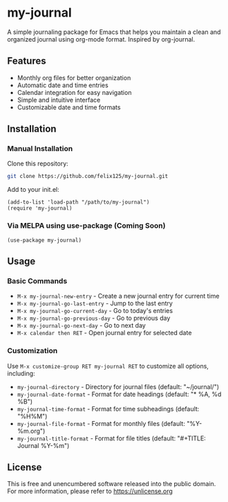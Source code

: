 # my-journal

A simple journaling package for Emacs that helps you maintain a clean and organized journal using org-mode format. Inspired by org-journal.

## Features

- Monthly org files for better organization
- Automatic date and time entries
- Calendar integration for easy navigation
- Simple and intuitive interface
- Customizable date and time formats

## Installation

### Manual Installation

Clone this repository:

```bash
git clone https://github.com/felix125/my-journal.git
```

Add to your init.el:

```
(add-to-list 'load-path "/path/to/my-journal")
(require 'my-journal)
```

### Via MELPA using use-package (Coming Soon)

```
(use-package my-journal)
```

## Usage

### Basic Commands
- `M-x my-journal-new-entry` - Create a new journal entry for current time
- `M-x my-journal-go-last-entry` - Jump to the last entry
- `M-x my-journal-go-current-day` - Go to today's entries
- `M-x my-journal-go-previous-day` - Go to previous day
- `M-x my-journal-go-next-day` - Go to next day
- `M-x calendar then RET` - Open journal entry for selected date
	
### Customization

Use `M-x customize-group RET my-journal RET` to customize all options, including:

- `my-journal-directory` - Directory for journal files (default: "~/journal/")
- `my-journal-date-format` - Format for date headings (default: "* %A, %d %B")
- `my-journal-time-format` - Format for time subheadings (default: "%H%M")
- `my-journal-file-format` - Format for monthly files (default: "%Y-%m.org")
- `my-journal-title-format` - Format for file titles (default: "#+TITLE: Journal %Y-%m")

## License

This is free and unencumbered software released into the public domain. For more information, please refer to https://unlicense.org
